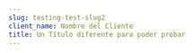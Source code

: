 ```yaml
---
slug: testing-test-slug2
client_name: Nombre del Cliente
title: Un Título diferente para poder probar
---
```

